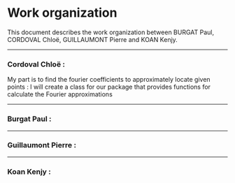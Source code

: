# Work organization
This document describes the work organization between BURGAT Paul, CORDOVAL Chloë, GUILLAUMONT Pierre and KOAN Kenjy.

__________________________________________________________________________________________________________________________________________________________________________________________________________________________________

### Cordoval Chloë : 

My part is to find the fourier coefficients to approximately locate given points : I will create a class for our package that provides functions for calculate the Fourier approximations 

__________________________________________________________________________________________________________________________________________________________________________________________________________________________________

### Burgat Paul :


__________________________________________________________________________________________________________________________________________________________________________________________________________________________________

### Guillaumont Pierre :


__________________________________________________________________________________________________________________________________________________________________________________________________________________________________

### Koan Kenjy :

